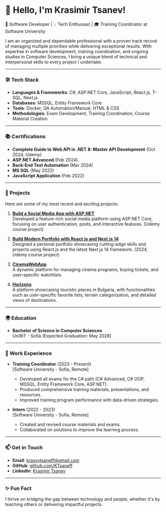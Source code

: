 # 👋 Hello, I'm Krasimir Tsanev!

🚀 Software Developer | 💡 Tech Enthusiast | 🎓 Training Coordinator at Software University

I am an organized and dependable professional with a proven track record of managing multiple priorities while delivering exceptional results. With expertise in software development, training coordination, and ongoing studies in Computer Sciences, I bring a unique blend of technical and interpersonal skills to every project I undertake.

---

### 🛠️ Tech Stack
- **Languages & Frameworks**: C#, ASP.NET Core, JavaScript, React.js, T-SQL, Next.js
- **Databases**: MSSQL, Entity Framework Core
- **Tools**: Docker, QA Automation/Manual, HTML & CSS
- **Methodologies**: Exam Development, Training Coordination, Course Material Creation

---

### 📚 Certifications
- **Complete Guide to Web API in .NET 8: Master API Development** (Oct 2024, Udemy)  
- **ASP.NET Advanced** (Feb 2024)  
- **Back-End Test Automation** (Mar 2024)  
- **MS SQL** (May 2022)  
- **JavaScript Application** (Feb 2022)  

---

### 🌟 Projects
Here are some of my most recent and exciting projects:

1. **[Build a Social Media App with ASP.NET](#)**  
   Developed a feature-rich social media platform using ASP.NET Core, focusing on user authentication, posts, and interactive features. (Udemy course project)

2. **[Build Modern Portfolio with React.js and Next.js 14](#)**  
   Designed a personal portfolio showcasing cutting-edge skills and projects using React.js and the latest Next.js 14 framework. (2024, Udemy course project)

3. **[CinemaWebApp](#)**  
   A dynamic platform for managing cinema programs, buying tickets, and user-specific watchlists.

4. **[Horizons](#)**  
   A platform showcasing touristic places in Bulgaria, with functionalities such as user-specific favorite lists, terrain categorization, and detailed views of destinations.

---

### 🌍 Education
- **Bachelor of Science in Computer Sciences**  
  UniBIT - Sofia (Expected Graduation: May 2028)

---

### 💼 Work Experience
- **Training Coordinator** (2023 - Present)  
  [Software University - Sofia, Remote]  
  - Developed all exams for the C# path (C# Advanced, C# OOP, MSSQL, Entity Framework Core, ASP.NET).
  - Produced comprehensive training materials, presentations, and resources.
  - Improved training program performance with data-driven strategies.

- **Intern** (2022 - 2023)  
  [Software University - Sofia, Remote]  
  - Created and revised course materials and exams.
  - Collaborated on solutions to improve the learning process.

---

### 📫 Get in Touch
- **Email**: [krassytsaneff@gmail.com](mailto:krassytsaneff@gmail.com)  
- **GitHub**: [github.com/KTsaneff](https://github.com/KTsaneff)  
- **LinkedIn**: [Krasimir Tsanev](https://bold.pro/my/tsaneff/452r)

---

### ✨ Fun Fact
I thrive on bridging the gap between technology and people, whether it's by teaching others or delivering impactful projects.

